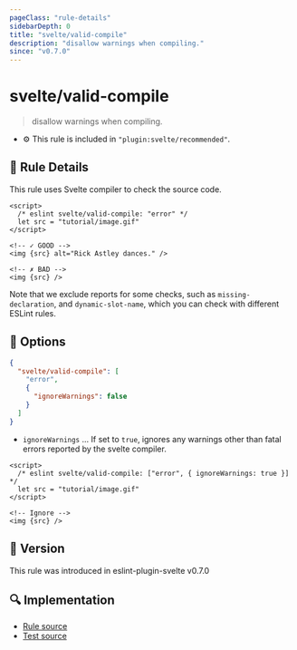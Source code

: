 ```yaml
---
pageClass: "rule-details"
sidebarDepth: 0
title: "svelte/valid-compile"
description: "disallow warnings when compiling."
since: "v0.7.0"
---
```


# svelte/valid-compile

> disallow warnings when compiling.

- :gear: This rule is included in `"plugin:svelte/recommended"`.

## :book: Rule Details

This rule uses Svelte compiler to check the source code.

<ESLintCodeBlock>

<!--eslint-skip-->

```svelte
<script>
  /* eslint svelte/valid-compile: "error" */
  let src = "tutorial/image.gif"
</script>

<!-- ✓ GOOD -->
<img {src} alt="Rick Astley dances." />

<!-- ✗ BAD -->
<img {src} />
```

</ESLintCodeBlock>

Note that we exclude reports for some checks, such as `missing-declaration`, and `dynamic-slot-name`, which you can check with different ESLint rules.

## :wrench: Options

```json
{
  "svelte/valid-compile": [
    "error",
    {
      "ignoreWarnings": false
    }
  ]
}
```

- `ignoreWarnings` ... If set to `true`, ignores any warnings other than fatal errors reported by the svelte compiler.

<ESLintCodeBlock>

<!--eslint-skip-->

```svelte
<script>
  /* eslint svelte/valid-compile: ["error", { ignoreWarnings: true }] */
  let src = "tutorial/image.gif"
</script>

<!-- Ignore -->
<img {src} />
```

</ESLintCodeBlock>

## :rocket: Version

This rule was introduced in eslint-plugin-svelte v0.7.0

## :mag: Implementation

- [Rule source](https://github.com/ota-meshi/eslint-plugin-svelte/blob/main/src/rules/valid-compile.ts)
- [Test source](https://github.com/ota-meshi/eslint-plugin-svelte/blob/main/tests/src/rules/valid-compile.ts)
